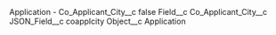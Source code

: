 <?xml version="1.0" encoding="UTF-8"?>
<CustomMetadata xmlns="http://soap.sforce.com/2006/04/metadata" xmlns:xsi="http://www.w3.org/2001/XMLSchema-instance" xmlns:xsd="http://www.w3.org/2001/XMLSchema">
    <label>Application - Co_Applicant_City__c</label>
    <protected>false</protected>
    <values>
        <field>Field__c</field>
        <value xsi:type="xsd:string">Co_Applicant_City__c</value>
    </values>
    <values>
        <field>JSON_Field__c</field>
        <value xsi:type="xsd:string">coapplcity</value>
    </values>
    <values>
        <field>Object__c</field>
        <value xsi:type="xsd:string">Application</value>
    </values>
</CustomMetadata>
